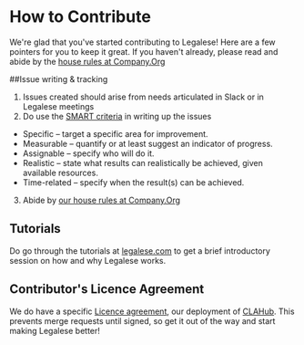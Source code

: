 # How to Contribute

We're glad that you've started contributing to Legalese! Here are a few pointers for you to keep it great.
If you haven't already, please read and abide by the [house rules at Company.Org](https://github.com/legalese/legalese.com/blob/master/doc/company.org)

##Issue writing & tracking
1. Issues created should arise from needs articulated in Slack or in Legalese meetings
2. Do use the [SMART criteria](https://en.wikipedia.org/wiki/SMART_criteria) in writing up the issues
  + Specific – target a specific area for improvement.
  + Measurable – quantify or at least suggest an indicator of progress.
  + Assignable – specify who will do it.
  + Realistic – state what results can realistically be achieved, given available resources.
  + Time-related – specify when the result(s) can be achieved.
3. Abide by [our house rules at Company.Org](https://github.com/legalese/legalese.com/blob/master/doc/company.org)

## Tutorials

Do go through the tutorials at [legalese.com](http://legalese.com/docs) to get a brief introductory session on how and why Legalese works.

## Contributor's Licence Agreement

We do have a specific [Licence agreement](https://sheltered-earth-5664.herokuapp.com/agreements/legalese/legalese.com), our deployment of [CLAHub](www.clahub.com). This prevents merge requests until signed, so get it out of the way and start making Legalese better!

